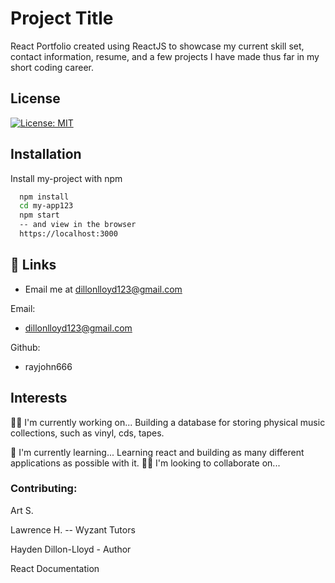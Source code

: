 
# Project Title
React Portfolio created using ReactJS to showcase my current skill set, contact information, resume, and a few projects I have made thus far in my short coding career.



## License

[![License: MIT](https://img.shields.io/badge/License-MIT-yellow.svg)](https://opensource.org/licenses/MIT)


## Installation

Install my-project with npm

```bash
  npm install 
  cd my-app123
  npm start 
  -- and view in the browser
  https://localhost:3000
```
    
## 🔗 Links





* Email me at dillonlloyd123@gmail.com

Email: 



* dillonlloyd123@gmail.com

Github: 



* rayjohn666

## Interests
👩‍💻 I'm currently working on...
Building a database for storing physical music collections, such as vinyl, cds, tapes.

🧠 I'm currently learning...
Learning react and building as many different applications as possible with it.
👯‍♀️ I'm looking to collaborate on...


### Contributing:
Art S.

Lawrence H.    -- Wyzant Tutors

Hayden Dillon-Lloyd - Author

React Documentation
